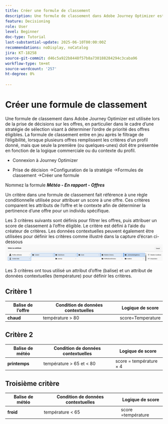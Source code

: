 ```yaml
---
title: Créer une formule de classement
description: Une formule de classement dans Adobe Journey Optimizer est utilisée lors de la prise de décisions sur les offres, en particulier dans le cadre d’une stratégie de sélection visant à déterminer l’ordre de priorité des offres éligibles.
feature: Decisioning
role: User
level: Beginner
doc-type: Tutorial
last-substantial-update: 2025-06-10T00:00:00Z
recommendations: noDisplay, noCatalog
jira: KT-18258
source-git-commit: d46c5a922b8448f57b8a730188284294c3caba96
workflow-type: tm+mt
source-wordcount: '257'
ht-degree: 0%

---
```


# Créer une formule de classement

Une formule de classement dans Adobe Journey Optimizer est utilisée lors de la prise de décisions sur les offres, en particulier dans le cadre d’une stratégie de sélection visant à déterminer l’ordre de priorité des offres éligibles. La formule de classement entre en jeu après le filtrage de l’éligibilité, lorsque plusieurs offres remplissent les critères d’un profil donné, mais que seule la première (ou quelques-unes) doit être présentée en fonction de la logique commerciale ou du contexte du profil.

* Connexion à Journey Optimizer

* Prise de décision ->Configuration de la stratégie ->Formules de classement ->Créer une formule

Nommez la formule _&#x200B;**Météo - En rapport - Offres**&#x200B;_



Un critère dans une formule de classement fait référence à une règle conditionnelle utilisée pour attribuer un score à une offre. Ces critères comparent les attributs de l’offre et le contexte afin de déterminer la pertinence d’une offre pour un individu spécifique.

Les 3 critères suivants sont définis pour filtrer les offres, puis attribuer un score de classement à l’offre éligible. Le critère est défini à l’aide du créateur de critères. Les données contextuelles peuvent également être utilisées pour définir les critères comme illustré dans la capture d’écran ci-dessous
![données-contextuelles](assets/context-data.png)

Les 3 critères ont tous utilisé un attribut d’offre (balise) et un attribut de données contextuelles (température) pour définir les critères.

## Critère 1

| **Balise de l’offre** | **Condition de données contextuelles** | **Logique de score** |
|------------------|---------------------|-------------------------------------|
| **chaud** | température > 80 | score=Temperature |


## Critère 2

| **Balise de météo** | **Condition de données contextuelles** | **Logique de score** |
|------------------|---------------------------|----------------------------------------------|
| **printemps** | température > 65 et &lt; 80 | score = température × 4 |

## Troisième critère

| **Balise de météo** | **Condition de données contextuelles** | **Logique de score** |
|------------------|---------------------------|----------------------------------------------|
| **froid** | température &lt; 65 | score =température |
